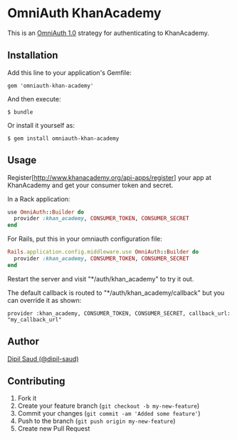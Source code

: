 # OmniAuth KhanAcademy

This is an [OmniAuth 1.0](https://github.com/intridea/omniauth) strategy for authenticating to KhanAcademy.

## Installation

Add this line to your application's Gemfile:

    gem 'omniauth-khan-academy'

And then execute:

    $ bundle

Or install it yourself as:

    $ gem install omniauth-khan-academy

## Usage

Register[http://www.khanacademy.org/api-apps/register] your app at KhanAcademy and get your consumer token and secret.


In a Rack application:

```ruby
use OmniAuth::Builder do
  provider :khan_academy, CONSUMER_TOKEN, CONSUMER_SECRET
end
```

For Rails, put this in your omniauth configuration file:

```ruby
Rails.application.config.middleware.use OmniAuth::Builder do
  provider :khan_academy, CONSUMER_TOKEN, CONSUMER_SECRET
end
```

Restart the server and visit "*/auth/khan_academy" to try it out.

The default callback is routed to "*/auth/khan_academy/callback" but you can override it as shown:

    provider :khan_academy, CONSUMER_TOKEN, CONSUMER_SECRET, callback_url: "my_callback_url"

## Author

[Dipil Saud (@dipil-saud)](https://github.com/dipil-saud)

## Contributing

1. Fork it
2. Create your feature branch (`git checkout -b my-new-feature`)
3. Commit your changes (`git commit -am 'Added some feature'`)
4. Push to the branch (`git push origin my-new-feature`)
5. Create new Pull Request
